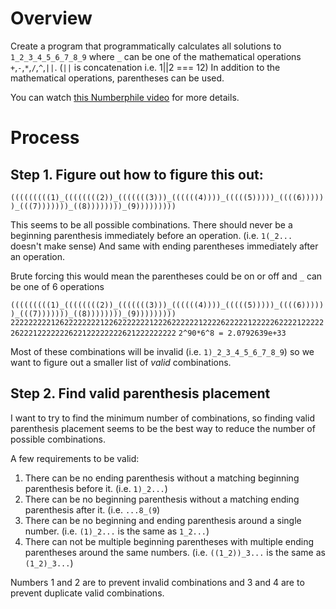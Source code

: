# Overview

Create a program that programmatically calculates all solutions to `1_2_3_4_5_6_7_8_9` where `_` can be one of the mathematical operations `+`,`-`,`*`,`/`,`^`,`||`. (`||` is concatenation i.e. 1||2 === 12) In addition to the mathematical operations, parentheses can be used.

You can watch [this Numberphile video](https://www.youtube.com/watch?v=-ruC5A9EzzE) for more details.

# Process

## Step 1. Figure out how to figure this out:

`(((((((((1)_((((((((2))_(((((((3)))_((((((4))))_(((((5)))))_((((6))))))_(((7)))))))_((8))))))))_(9)))))))))`

This seems to be all possible combinations. There should never be a beginning parenthesis immediately before an operation. (i.e. `1(_2...` doesn't make sense) And same with ending parentheses immediately after an operation.

Brute forcing this would mean the parentheses could be on or off and `_` can be one of 6 operations

`(((((((((1)_((((((((2))_(((((((3)))_((((((4))))_(((((5)))))_((((6))))))_(((7)))))))_((8))))))))_(9)))))))))`
`22222222212622222222122622222221222622222212222622222122222622221222222622212222222622122222222621222222222`
`2^90*6^8 = 2.0792639e+33`

Most of these combinations will be invalid (i.e. `1)_2_3_4_5_6_7_8_9`) so we want to figure out a smaller list of *valid* combinations.

## Step 2. Find valid parenthesis placement

I want to try to find the minimum number of combinations, so finding valid parenthesis placement seems to be the best way to reduce the number of possible combinations.

A few requirements to be valid:

  1. There can be no ending parenthesis without a matching beginning parenthesis before it. (i.e. `1)_2...`)
  2. There can be no beginning parenthesis without a matching ending parenthesis after it. (i.e. `...8_(9`)
  3. There can be no beginning and ending parenthesis around a single number. (i.e. `(1)_2...` is the same as `1_2...`)
  4. There can not be multiple beginning parentheses with multiple ending parentheses around the same numbers. (i.e. `((1_2))_3...` is the same as `(1_2)_3...`)

 Numbers 1 and 2 are to prevent invalid combinations and 3 and 4 are to prevent duplicate valid combinations.
